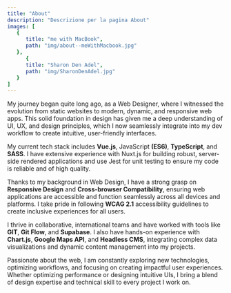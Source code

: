 ```yaml
---
title: "About"
description: "Descrizione per la pagina About"
images: [
   {   
      title: "me with MacBook",
      path: "img/about--meWithMacbook.jpg"
   },
      {   
      title: "Sharon Den Adel",
      path: "img/SharonDenAdel.jpg"
   }
]
---
```


My journey began quite long ago, as a Web Designer, where I witnessed the evolution from static websites to modern, dynamic, and responsive web apps. This solid foundation in design has given me a deep understanding of UI, UX, and design principles, which I now seamlessly integrate into my dev workflow to create intuitive, user-friendly interfaces.

My current tech stack includes **Vue.js**, JavaScript **(ES6)**, **TypeScript**, and **SASS**. I have extensive experience with Nuxt.js for building robust, server-side rendered applications and use Jest for unit testing to ensure my code is reliable and of high quality.

<!-- SPLIT -->

Thanks to my background in Web Design, I have a strong grasp on **Responsive Design** and **Cross-browser Compatibility**, ensuring web applications are accessible and function seamlessly across all devices and platforms. I take pride in following **WCAG 2.1** accessibility guidelines to create inclusive experiences for all users.

I thrive in collaborative, international teams and have worked with tools like **GIT**, **Git Flow**, and **Supabase**. I also have hands-on experience with **Chart.js**, **Google Maps API**, and **Headless CMS**, integrating complex data visualizations and dynamic content management into my projects.

Passionate about the web, I am constantly exploring new technologies, optimizing workflows, and focusing on creating impactful user experiences. Whether optimizing performance or designing intuitive UIs, I bring a blend of design expertise and technical skill to every project I work on.

<!-- ![my image](img/about--meWithMacbook.jpg) -->

